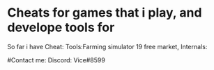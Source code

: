 # Cheats for games that i play, and develope tools for
So far i have
Cheat:
Tools:Farming simulator 19 free market,
Internals:

#Contact me:
Discord: Vice#8599
